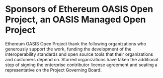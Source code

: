 
# Sponsors of Ethereum OASIS Open Project, an OASIS Managed Open Project

Ethereum OASIS Open Project thank the following organizations who generously support the work, funding the development of the interoperability standards and open source tools that their organizations and customers depend on. Starred organizations have taken the additional step of signing the enterprise contributor license agreement and seating a representative on the Project Governing Board. 

